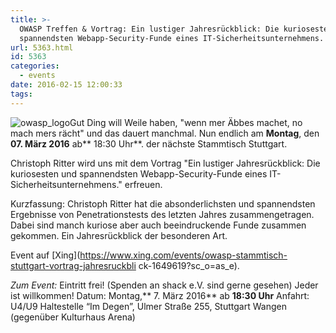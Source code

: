 ```yaml
---
title: >-
  OWASP Treffen & Vortrag: Ein lustiger Jahresrückblick: Die kuriosesten und
  spannendsten Webapp-Security-Funde eines IT-Sicherheitsunternehmens.
url: 5363.html
id: 5363
categories:
  - events
date: 2016-02-15 12:00:33
tags:
---
```


![owasp_logo](https://blog.shackspace.de/wp-content/uploads/2014/04/owasp_logo-150x150.png)Gut Ding will Weile haben, "wenn mer Äbbes machet, no mach mers rächt" und das dauert manchmal. Nun endlich am **Montag**, den **07\. März 2016** ab** 18:30 Uhr**. der nächste Stammtisch Stuttgart.

Christoph Ritter wird uns mit dem Vortrag "Ein lustiger Jahresrückblick: Die kuriosesten und spannendsten Webapp-Security-Funde eines IT-Sicherheitsunternehmens." erfreuen.

Kurzfassung: Christoph Ritter hat die absonderlichsten und spannendsten Ergebnisse von Penetrationstests des letzten Jahres zusammengetragen. Dabei sind manch kuriose aber auch beeindruckende Funde zusammen gekommen. Ein Jahresrückblick der besonderen Art.

Event auf [Xing](https://www.xing.com/events/owasp-stammtisch-stuttgart-vortrag-jahresruckbli ck-1649619?sc_o=as_e).

_Zum Event:_
Eintritt frei! (Spenden an shack e.V. sind gerne gesehen) Jeder ist willkommen!
Datum: Montag,** 7\. März 2016** ab **18:30 Uhr**
Anfahrt: U4/U9 Haltestelle “Im Degen”, Ulmer Straße 255, Stuttgart Wangen (gegenüber Kulturhaus Arena)